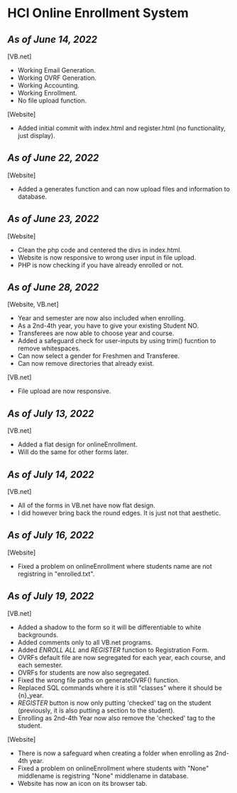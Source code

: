 # **HCI Online Enrollment System**

## *As of June 14, 2022* 
[VB.net]
    
- Working Email Generation.
- Working OVRF Generation.
- Working Accounting.
- Working Enrollment.
- No file upload function.


[Website]
- Added initial commit with index.html and register.html (no functionality, just display).

## *As of June 22, 2022*

[Website]
- Added a generates function and can now upload files and information to database.

## *As of June 23, 2022*

[Website]
- Clean the php code and centered the divs in index.html.
- Website is now responsive to wrong user input in file upload.
- PHP is now checking if you have already enrolled or not.

## *As of June 28, 2022*

[Website, VB.net]
- Year and semester are now also included when enrolling.
- As a 2nd-4th year, you have to give your existing Student NO.
- Transferees are now able to choose year and course.
- Added a safeguard check for user-inputs by using trim() fucntion to remove whitespaces.
- Can now select a gender for Freshmen and Transferee.
- Can now remove directories that already exist.

[VB.net]
- File upload are now responsive.

## *As of July 13, 2022*

[VB.net]
- Added a flat design for onlineEnrollment.
- Will do the same for other forms later.

## *As of July 14, 2022*

[VB.net]
- All of the forms in VB.net have now flat design.
- I did however bring back the round edges. It is just not that aesthetic.

## *As of July 16, 2022*

[Website]
- Fixed a problem on onlineEnrollment where students name are not registring in "enrolled.txt".

## *As of July 19, 2022*

[VB.net]
- Added a shadow to the form so it will be differentiable to white backgrounds.
- Added comments only to all VB.net programs.
- Added *ENROLL ALL* and *REGISTER* function to Registration Form.
- OVRFs default file are now segregated for each year, each course, and each semester.
- OVRFs for students are now also segregated.
- Fixed the wrong file paths on generateOVRF() function.
- Replaced SQL commands where it is still "classes" where it should be {n}_year.
- *REGISTER* button is now only putting 'checked' tag on the student (previously, it is also putting a section to the student).
- Enrolling as 2nd-4th Year now also remove the 'checked' tag to the student.

[Website]
- There is now a safeguard when creating a folder when enrolling as 2nd-4th year.
- Fixed a problem on onlineEnrollment where students with "None" middlename is registring "None" middlename in database.
- Website has now an icon on its browser tab.